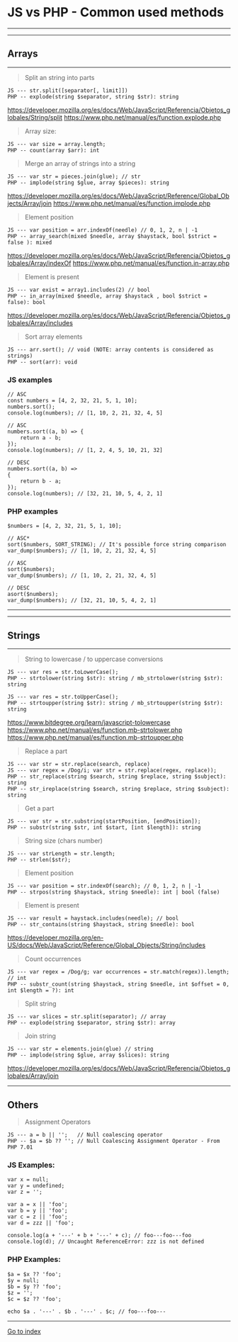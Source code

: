# JS vs PHP - Common used methods
------------------------------------------------------------------------
------------------------------------------------------------------------

## Arrays
------------------------------------------------------------------------

> Split an string into parts

    JS --- str.split([separator[, limit]])
    PHP -- explode(string $separator, string $str): string

https://developer.mozilla.org/es/docs/Web/JavaScript/Referencia/Objetos_globales/String/split
https://www.php.net/manual/es/function.explode.php

> Array size:

    JS --- var size = array.length;
    PHP -- count(array $arr): int

> Merge an array of strings into a string

    JS --- var str = pieces.join(glue); // str
    PHP -- implode(string $glue, array $pieces): string

https://developer.mozilla.org/es/docs/Web/JavaScript/Reference/Global_Objects/Array/join
https://www.php.net/manual/es/function.implode.php

> Element position

    JS --- var position = arr.indexOf(needle) // 0, 1, 2, n | -1
    PHP -- array_search(mixed $needle, array $haystack, bool $strict = false ): mixed

https://developer.mozilla.org/es/docs/Web/JavaScript/Referencia/Objetos_globales/Array/indexOf
https://www.php.net/manual/es/function.in-array.php

> Element is present

    JS --- var exist = array1.includes(2) // bool
    PHP -- in_array(mixed $needle, array $haystack , bool $strict = false): bool

https://developer.mozilla.org/es/docs/Web/JavaScript/Referencia/Objetos_globales/Array/includes


> Sort array elements

    JS --- arr.sort(); // void (NOTE: array contents is considered as strings)
    PHP -- sort(arr): void

### JS examples

    // ASC
    const numbers = [4, 2, 32, 21, 5, 1, 10];
    numbers.sort();
    console.log(numbers); // [1, 10, 2, 21, 32, 4, 5]

    // ASC
    numbers.sort((a, b) => {
        return a - b;
    });
    console.log(numbers); // [1, 2, 4, 5, 10, 21, 32]

    // DESC
    numbers.sort((a, b) =>
    {
        return b - a;
    });
    console.log(numbers); // [32, 21, 10, 5, 4, 2, 1]

### PHP examples

    $numbers = [4, 2, 32, 21, 5, 1, 10];

    // ASC*
    sort($numbers, SORT_STRING); // It's possible force string comparison
    var_dump($numbers); // [1, 10, 2, 21, 32, 4, 5]

    // ASC
    sort($numbers);
    var_dump($numbers); // [1, 10, 2, 21, 32, 4, 5]

    // DESC
    asort($numbers);
    var_dump($numbers); // [32, 21, 10, 5, 4, 2, 1]

***
***

## Strings
------------------------------------------------------------------------

> String to lowercase / to uppercase conversions

    JS --- var res = str.toLowerCase();
    PHP -- strtolower(string $str): string / mb_strtolower(string $str): string

    JS --- var res = str.toUpperCase();
    PHP -- strtoupper(string $str): string / mb_strtoupper(string $str): string

https://www.bitdegree.org/learn/javascript-tolowercase
https://www.php.net/manual/es/function.mb-strtolower.php
https://www.php.net/manual/es/function.mb-strtoupper.php


> Replace a part

    JS --- var str = str.replace(search, replace)
    JS --- var regex = /Dog/i; var str = str.replace(regex, replace));
    PHP -- str_replace(string $search, string $replace, string $subject): string
    PHP -- str_ireplace(string $search, string $replace, string $subject): string

> Get a part

    JS --- var str = str.substring(startPosition, [endPosition]);
    PHP -- substr(string $str, int $start, [int $length]): string


> String size (chars number)

    JS --- var strLength = str.length;
    PHP -- strlen($str);

> Element position

    JS --- var position = str.indexOf(search); // 0, 1, 2, n | -1
    PHP -- strpos(string $haystack, string $needle): int | bool (false)

> Element is present

    JS --- var result = haystack.includes(needle); // bool
    PHP -- str_contains(string $haystack, string $needle): bool

https://developer.mozilla.org/en-US/docs/Web/JavaScript/Reference/Global_Objects/String/includes

> Count occurrences

    JS --- var regex = /Dog/g; var occurrences = str.match(regex)).length; // int
    PHP -- substr_count(string $haystack, string $needle, int $offset = 0, int $length = ?): int

> Split string

    JS --- var slices = str.split(separator); // array
    PHP -- explode(string $separator, string $str): array

> Join string

    JS --- var str = elements.join(glue) // string
    PHP -- implode(string $glue, array $slices): string

https://developer.mozilla.org/es/docs/Web/JavaScript/Referencia/Objetos_globales/Array/join

***

## Others

> Assignment Operators

    JS --- a = b || '';   // Null coalescing operator
    PHP -- $a = $b ?? ''; // Null Coalescing Assignment Operator - From PHP 7.01

### JS Examples:

    var x = null;
    var y = undefined;
    var z = '';

    var a = x || 'foo';
    var b = y || 'foo';
    var c = z || 'foo';
    var d = zzz || 'foo';

    console.log(a + '---' + b + '---' + c); // foo---foo---foo
    console.log(d); // Uncaught ReferenceError: zzz is not defined

### PHP Examples:

    $a = $x ?? 'foo';
    $y = null;
    $b = $y ?? 'foo';
    $z = '';
    $c = $z ?? 'foo';

    echo $a . '---' . $b . '---' . $c; // foo---foo---

***

[Go to index](../../README.md)



